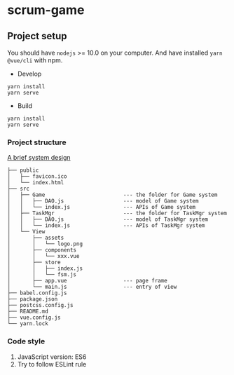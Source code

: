 # scrum-game

## Project setup
You should have `nodejs` >= 10.0 on your computer. And have installed `yarn` `@vue/cli` with npm.

* Develop

```
yarn install
yarn serve
```

* Build

```
yarn install
yarn serve
```

### Project structure
[A brief system design](https://drive.google.com/file/d/13cq_dwREi-ScT4ablY6bY8jX3foHvQpk/view?usp=sharing)
```text
├── public
│   ├── favicon.ico
│   └── index.html
├── src
│   ├── Game                         --- the folder for Game system 
│   │   ├── DAO.js                   --- model of Game system
│   │   └── index.js                 --- APIs of Game system
│   ├── TaskMgr                      --- the folder for TaskMgr system 
│   │   ├── DAO.js                   --- model of TaskMgr system
│   │   └── index.js                 --- APIs of TaskMgr system
│   └── View
│       ├── assets
│       │   └── logo.png
│       ├── components
│       │   └── xxx.vue
│       ├── store
│       │   ├── index.js
│       │   └── fsm.js
│       ├── app.vue                  --- page frame
│       └── main.js                  --- entry of view
├── babel.config.js
├── package.json
├── postcss.config.js
├── README.md
├── vue.config.js
└── yarn.lock
```

### Code style
1. JavaScript version: ES6
2. Try to follow ESLint rule
